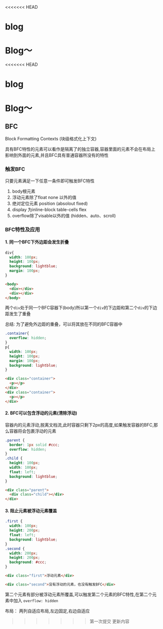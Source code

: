 <<<<<<< HEAD
# blog
Blog～
=======
<<<<<<< HEAD
# blog
Blog～
=======
## BFC
Block Formatting Contexts (块级格式化上下文)

具有BFC特性的元素可以看作是隔离了的独立容器,容器里面的元素不会在布局上影响到外面的元素,并且BFC具有普通容器所没有的特性

### 触发BFC

只要元素满足一下任意一条件即可触发BFC特性
  1. body根元素
  2. 浮动元素除了float none 以外的值
  3. 绝对定位元素 position (absolout fixed)
  4. display 为inline-block table-cells flex
  5. overflow除了visable以外的值 (hidden、auto、scroll)

### BFC特性及应用
#### 1. 同一个BFC下外边距会发生折叠

``` css
div{
  width: 100px;
  height: 100px;
  background: lightblue;
  margin: 100px;
}
```
``` html
<body>
  <div></div>
  <div></div>
</body>
```

两个`div`处于同一个BFC容器下(body)所以第一个`div`的下边距和第二个`div`的下边距发生了重叠

总结: 为了避免外边距的重叠，可以将其放在不同的BFC容器中

``` css
.container{
  overflow: hidden;
}
p{
  width: 100px;
  height: 100px;
  margin: 100px;
  background: lightblue;
}
```
``` html
<div class="container">
  <p></p>
</div>
<div class="container">
  <p></p>
</div>
```

#### 2. BFC可以包含浮动的元素(清除浮动)

容器内的元素浮动,脱离文档流,此时容器只剩下2px的高度,如果触发容器的BFC,那么容器将会包裹浮动的元素

``` css
.parent {
  border: 1px solid #ccc;
  overflow: hidden;
}
.child {
  height: 100px;
  width: 100px;
  float: left;
  background: lightblue;
}
```
``` html
<div class="parent">
  <div class="child"></div>
</div>
```

#### 3. 阻止元素被浮动元素覆盖

``` css
.first {
  width: 100px;
  height: 200px;
  float: left;
  background: lightblue;
}
.second {
  width: 200px;
  height: 200px;
  background: #ccc;
}
```
``` html
<div class="first">浮动元素</div>

<div class="second">没有浮动的元素，也没有触发BFC</div>

```

第二个元素有部分被浮动元素所覆盖,可以触发第二个元素的BFC特性,在第二个元素中加入 `overflow: hidden`

布局： 两列自适应布局,左边固定,右边自适应
>>>>>>> 第一次提交
>>>>>>> 更新内容
